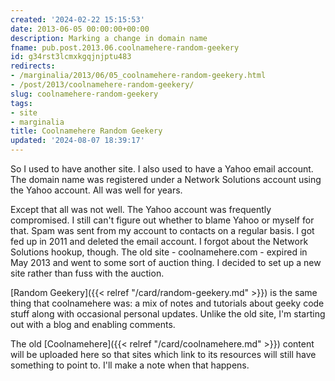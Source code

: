 ```yaml
---
created: '2024-02-22 15:15:53'
date: 2013-06-05 00:00:00+00:00
description: Marking a change in domain name
fname: pub.post.2013.06.coolnamehere-random-geekery
id: g34rst3lcmxkgqjnjptu483
redirects:
- /marginalia/2013/06/05_coolnamehere-random-geekery.html
- /post/2013/coolnamehere-random-geekery/
slug: coolnamehere-random-geekery
tags:
- site
- marginalia
title: Coolnamehere Random Geekery
updated: '2024-08-07 18:39:17'
---
```


So I used to have another site. I also used to have a Yahoo email account. The domain name was registered under a Network Solutions account using the Yahoo account. All was well for years.
<!--more-->

Except that all was not well. The Yahoo account was frequently compromised. I still can't figure out whether to blame Yahoo or myself for that. Spam was sent from my account to contacts on a regular basis. I got fed up in 2011 and deleted the email account. I forgot about the Network Solutions hookup, though. The old site - coolnamehere.com - expired in May 2013 and went to some sort of auction thing. I decided to set up a new site rather than fuss with the auction.

[Random Geekery]({{< relref "/card/random-geekery.md" >}}) is the same thing that coolnamehere was: a mix of notes and tutorials about geeky code stuff along with occasional personal updates. Unlike the old site, I'm starting out with a blog and enabling comments.

The old [Coolnamehere]({{< relref "/card/coolnamehere.md" >}}) content will be uploaded here so that sites which link to its resources will still have something to point to. I'll make a note when that happens.